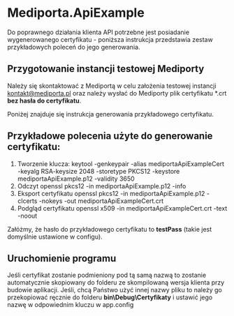 ﻿# Mediporta.ApiExample

Do poprawnego działania klienta API potrzebne jest posiadanie wygenerowanego certyfikatu - poniższa instrukcja przedstawia zestaw przykładowych poleceń do jego generowania.

## Przygotowanie instancji testowej Mediporty

Należy się skontaktować z Mediportą w celu założenia testowej instancji <kontakt@mediporta.pl> oraz należy wysłać do Mediporty plik certyfikatu *.crt **bez hasła do certyfikatu**.

Poniżej znajduje się instrukcja generowania przykładowego certyfikatu.

## Przykładowe polecenia użyte do generowanie certyfikatu:

1.	Tworzenie klucza:
keytool -genkeypair -alias mediportaApiExampleCert -keyalg RSA-keysize 2048 -storetype PKCS12 -keystore mediportaApiExample.p12 -validity 3650
2.	Odczyt
openssl pkcs12 -in mediportaApiExample.p12 -info
3.	Eksport certyfikatu
openssl pkcs12 -in mediportaApiExample.p12 -clcerts -nokeys -out mediportaApiExampleCert.crt
4.	Podgląd certyfikatu
openssl x509 -in mediportaApiExampleCert.crt -text -noout

Załóżmy, że hasło do przykładowego certyfikatu to **testPass** (takie jest domyślnie ustawione w configu).

## Uruchomienie programu

Jeśli certyfikat zostanie podmieniony pod tą samą nazwą to zostanie automatycznie skopiowany do folderu ze skompilowaną wersja klienta przy budowie aplikacji. Jeśli, chcą Państwo użyć innej nazwy pliku to należy go przekopiować ręcznie do folderu **bin\Debug\Certyfikaty** i ustawić jego nazwę w odpowiednim kluczu w app.config

